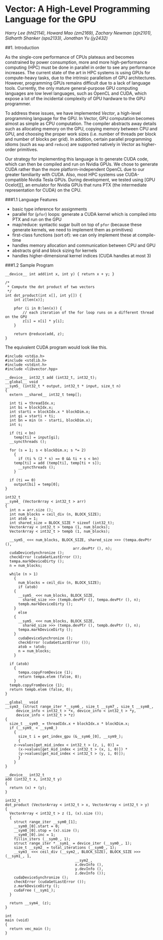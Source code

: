 # Vector: A High-Level Programming Language for the GPU
*Harry Lee (hhl2114), Howard Mao (zm2169), Zachary Newman (zjn2101), Sidharth Shanker (sps2133), Jonathan Yu (jy2432)*

##1. Introduction

As the single-core performance of CPUs plateaus and becomes constrained by
power consumption, more and more high-performance computing (HPC) must be done
in parallel in order to see any performance increases. The current state of the
art in HPC systems is using GPUs for compute-heavy tasks, due to the intrinsic
parallelism of GPU architectures. However, programming GPUs remains difficult
due to a lack of language tools. Currently, the only mature general-purpose
GPU computing languages are low level languages, such as OpenCL and CUDA,
which expose a lot of the incidental complexity of GPU hardware to the GPU programmer.

To address these issues, we have implemented *Vector*, a high-level programming
language for the GPU. In Vector, GPU computation becomes almost as simple as
CPU computation. The compiler abstracts away details such as allocating memory
on the GPU, copying memory between CPU and GPU, and choosing the proper work
sizes (i.e. number of threads per block and number of blocks per grid).
In addition, certain parallel programming idioms (such as `map` and `reduce`)
are supported natively in Vector as higher-order primitives.

Our strategy for implementing this language is to generate CUDA code, which can
then be compiled and run on Nvidia GPUs. We chose to generate CUDA rather than
the more platform-independent OpenCL due to our greater familiarity with CUDA.
Also, most HPC systems use CUDA-compatible Nvidia Tesla GPUs. During development,
we tested using [GPU Ocelot][], an emulator for Nvidia GPUs that runs PTX
(the intermediate representation for CUDA) on the CPU.

###1.1 Language Features

* basic type inference for assignments
* parallel for (`pfor`) loops: generate a CUDA kernel which is compiled into
  PTX and run on the GPU
* map/reduce: syntactic sugar built on top of `pfor`
  (because these generate kernels, we need to implement them as primitives)
* first-class functions (sort of): we can only implement these at compile-time
* handles memory allocation and communication between CPU and GPU
* abstracts grid and block sizing for kernels
* handles higher-dimensional kernel indices (CUDA handles at most 3)

###1.2 Sample Program

    __device__ int add(int x, int y) { return x + y; }

    /*
     * Compute the dot product of two vectors
     */
    int dot_product(int x[], int y[]) {
        int z[len(x)];

        pfor (i in 0:len(x)) {
            // each iteration of the for loop runs on a different thread on the GPU
            z[i] = x[i] * y[i];
        }

        return @reduce(add, z);
    }

The equivalent CUDA program would look like this.

    #include <stdio.h>
    #include <stdlib.h>
    #include <stdint.h>
    #include <libvector.hpp>

    __device__ int32_t add (int32_t, int32_t);
    __global__ void
    __sym5_ (int32_t * output, int32_t * input, size_t n)
    {
      extern __shared__ int32_t temp[];

      int ti = threadIdx.x;
      int bi = blockIdx.x;
      int starti = blockIdx.x * blockDim.x;
      int gi = starti + ti;
      int bn = min (n - starti, blockDim.x);
      int s;

      if (ti < bn)
        temp[ti] = input[gi];
      __syncthreads ();

      for (s = 1; s < blockDim.x; s *= 2)
        {
          if (ti % (2 * s) == 0 && ti + s < bn)
        temp[ti] = add (temp[ti], temp[ti + s]);
          __syncthreads ();
        }

      if (ti == 0)
        output[bi] = temp[0];
    }

    int32_t
    __sym4_ (VectorArray < int32_t > arr)
    {
      int n = arr.size ();
      int num_blocks = ceil_div (n, BLOCK_SIZE);
      int atob = 1;
      int shared_size = BLOCK_SIZE * sizeof (int32_t);
      VectorArray < int32_t > tempa (1, num_blocks);
      VectorArray < int32_t > tempb (1, num_blocks);

      __sym5_ <<< num_blocks, BLOCK_SIZE, shared_size >>> (tempa.devPtr (),
                                   arr.devPtr (), n);
      cudaDeviceSynchronize ();
      checkError (cudaGetLastError ());
      tempa.markDeviceDirty ();
      n = num_blocks;

      while (n > 1)
        {
          num_blocks = ceil_div (n, BLOCK_SIZE);
          if (atob)
        {
          __sym5_ <<< num_blocks, BLOCK_SIZE,
            shared_size >>> (tempb.devPtr (), tempa.devPtr (), n);
          tempb.markDeviceDirty ();
        }
          else
        {
          __sym5_ <<< num_blocks, BLOCK_SIZE,
            shared_size >>> (tempa.devPtr (), tempb.devPtr (), n);
          tempa.markDeviceDirty ();
        }
          cudaDeviceSynchronize ();
          checkError (cudaGetLastError ());
          atob = !atob;
          n = num_blocks;
        }

      if (atob)
        {
          tempa.copyFromDevice (1);
          return tempa.elem (false, 0);
        }
      tempb.copyFromDevice (1);
      return tempb.elem (false, 0);
    }

    __global__ void
    __sym3_ (struct range_iter *__sym6_, size_t __sym7_, size_t __sym8_,
         device_info < int32_t > *x, device_info < int32_t > *y,
         device_info < int32_t > *z)
    {
      size_t __sym9_ = threadIdx.x + blockIdx.x * blockDim.x;
      if (__sym9_ < __sym8_)
        {
          size_t i = get_index_gpu (&__sym6_[0], __sym9_);
          {
        z->values[get_mid_index < int32_t > (z, i, 0)] =
          (x->values[get_mid_index < int32_t > (x, i, 0)]) *
          (y->values[get_mid_index < int32_t > (y, i, 0)]);
          }
        }
    }

    __device__ int32_t
    add (int32_t x, int32_t y)
    {
      return (x) + (y);
    }

    int32_t
    dot_product (VectorArray < int32_t > x, VectorArray < int32_t > y)
    {
      VectorArray < int32_t > z (1, (x).size ());
      {
        struct range_iter __sym0_[1];
        __sym0_[0].start = 0;
        __sym0_[0].stop = (x).size ();
        __sym0_[0].inc = 1;
        fillin_iters (__sym0_, 1);
        struct range_iter *__sym1_ = device_iter (__sym0_, 1);
        size_t __sym2_ = total_iterations (__sym0_, 1);
        __sym3_ <<< ceil_div (__sym2_, BLOCK_SIZE), BLOCK_SIZE >>> (__sym1_, 1,
                                    __sym2_,
                                    x.devInfo (),
                                    y.devInfo (),
                                    z.devInfo ());
        cudaDeviceSynchronize ();
        checkError (cudaGetLastError ());
        z.markDeviceDirty ();
        cudaFree (__sym1_);
      }

      return __sym4_ (z);
    }

    int
    main (void)
    {
      return vec_main ();
    }

